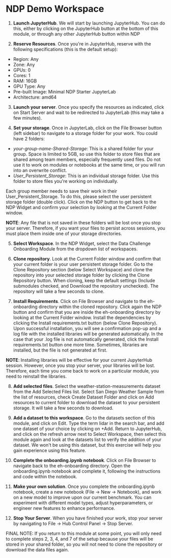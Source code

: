 # NDP Demo Workspace

1. **Launch JupyterHub**. We will start by launching JupyterHub. You can do this, either by clicking on the JupyterHub button at the bottom of this module, or through any other JupyterHub button within NDP

2. **Reserve Resources**. Once you're in JupyterHub, reserve with the following specifications (this is the default setup):
- Region: Any
- Zone: Any
- GPUs: 0
- Cores: 1
- RAM: 16GB
- GPU Type: Any
- Pre-built Image: Minimal NDP Starter JupyterLab
- Architecture: amd64

3. **Launch your server**. Once you specify the resources as indicated, click on Start Server and wait to be redirected to JupyterLab (this may take a few minutes).

4. **Set your storage**. Once in JupyterLab, click on the File Browser button (left sidebar) to navigate to a storage folder for your work. You could have 2 folders:

- *your-group-name-Shared-Storage*: This is a shared folder for your group. Space is limited to 5GB, so use this folder to store files that are shared among team members, especially frequently used files. Do not use it to work on modules or notebooks at the same time, or you will run into an overwrite conflict.
- *User_Persistent_Storage*: This is an individual storage folder. Use this folder to store files you're working on individually.

Each group member needs to save their work in their User_Persistent_Storage. To do this, please select the user persistent storage folder (double click). Click on the NDP button to get back to the NDP Widget and confirm your selection by looking at the Current Folder window.

**NOTE**: Any file that is not saved in these folders will be lost once you stop your server. Therefore, if you want your files to persist across sessions, you must place them inside one of your storage directories.

5. **Select Workspace**. In the NDP Widget, select the Data Challenge Onboarding Module from the dropdown list of workspaces.

6. **Clone repository**. Look at the Current Folder window and confirm that your current folder is your user persistent storage folder. Go to the Clone Repository section (below Select Workspace) and clone the repository into your selected storage folder by clicking the Clone Repository button. When cloning, keep the default settings (Include submodules checked, and Download the repository unchecked). The repository will take a few seconds to clone.

7. **Install Requirements**. Click on File Browser and navigate to the eh-onboarding directory within the cloned repository. Click again the NDP button and confirm that you are inside the eh-onboarding directory by looking at the Current Folder window. Install the dependencies by clicking the Install requirements.txt button (below Clone Repository). Upon successful installation, you will see a confirmation pop-up and a log file with the installed libraries will be generated automatically. In the case that your .log file is not automatically generated, click the Install requirements.txt button one more time. Sometimes, libraries are installed, but the file is not generated at first.

**NOTE**: Installing libraries will be effective for your current JupyterHub session. However, once you stop your server, your libraries will be lost. Therefore, each time you come back to work on a particular module, you need to reinstall the libraries.

8. **Add selected files**. Select the weather-station-measurements dataset from the Add Selected Files list. Select San Diego Weather Sample from the list of resources, check Create Dataset Folder and click on Add resources to current folder to download the dataset to your persistent storage. It will take a few seconds to download.

9. **Add a dataset to this workspace**. Go to the datasets section of this module, and click on Edit. Type the term lidar in the search bar, and add one dataset of your choice by clicking on +Add. Return to JupyterHub, and click on the refresh arrow next to Select Workspace, then select this module again and look at the datasets list to verify the addition of your dataset. We won't be using this dataset, but this exercise will help you gain experience using this feature.

10. **Complete the onboarding.ipynb notebook**. Click on File Browser to navigate back to the eh-onboarding directory. Open the onboarding.ipynb notebook and complete it, following the instructions and code within the notebook.

11. **Make your own solution**. Once you complete the onboarding.ipynb notebook, create a new notebook (File → New → Notebook), and work on a new model to improve upon our current benchmark. You can experiment with different model types, adjust hyperparameters, or engineer new features to enhance performance.

12. **Stop Your Server**. When you have finished your work, stop your server by navigating to File → Hub Control Panel → Stop Server.


FINAL NOTE:  If you return to this module at some point, you will only need to complete steps 2, 3, 4, and 7 of the setup because your files will be stored in your shared folder, so you will not need to clone the repository or download the data files again.
